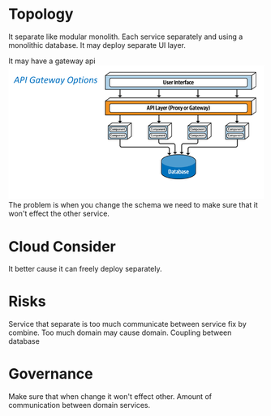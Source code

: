 # Topology
It separate like modular monolith. Each service separately and using a monolithic database.
It may deploy separate UI layer.

It may have a gateway api
![](images/Pasted%20image%2020251013154222.png)
The problem is when you change the schema we need to make sure that it won't effect the other service.
# Cloud Consider
It better cause it can freely deploy separately.
# Risks
Service that separate is too much communicate between service fix by combine.
Too much domain may cause domain.
Coupling between database
# Governance
Make sure that when change it won't effect other.
Amount of communication between domain services.
